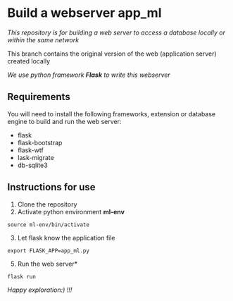 # Build a webserver app_ml
*This repository is for building a web server to access a database locally or within the same network*  

This branch contains the original version of the web (application server) created locally  

*We use python framework **Flask** to write this webserver*

## Requirements
You will need to install the following frameworks, extension or database engine to build and run the web server:  
- flask
- flask-bootstrap
- flask-wtf
- lask-migrate
- db-sqlite3

## Instructions for use
1. Clone the repository
2. Activate python environment **ml-env**
```
source ml-env/bin/activate
```
3. Let flask know the application file
```
export FLASK_APP=app_ml.py
```
5. Run the web server*
```
flask run
```

*Happy exploration:) !!!*
